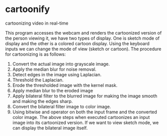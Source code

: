 # cartoonify
cartoonizing video in real-time

This program accesses the webcam and renders the cartoonized version of the person viewing it, we have two types of display. One is sketch mode of display and the other is a colored cartoon display. Using the keyboard inputs we can change the mode of view (sketch or cartoon).
The procedure for cartoonizing is as follows:
1. Convert the actual image into grayscale image.
2. Apply the median blur for noise removal.
3. Detect edges in the image using Laplacian.
4. Threshold the Laplacian.
5. Erode the thresholded image with the kernel mask.
6. Apply median blur to the eroded image
7. Apply bilateral filter to the blurred image for making the image smooth and making the
edges sharp.
8. Convert the bilateral filter image to color image.
9. Using bitwise and operator on both the input frame and the converted color image.
The above steps when executed cartoonizes an input image into its cartoonized version.
If we want to view sketch mode, we can display the bilateral image itself.
